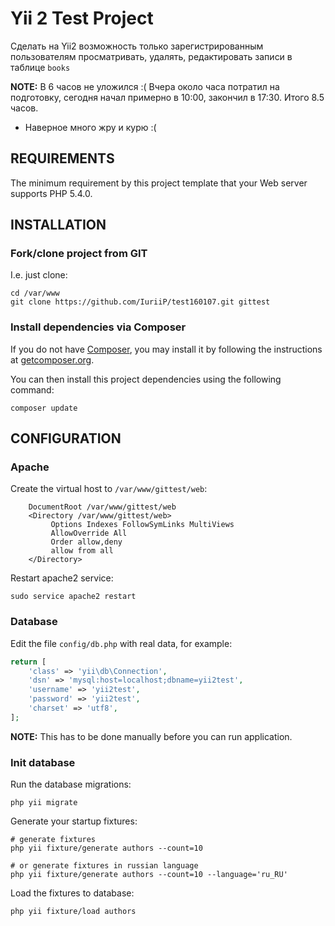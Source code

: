 Yii 2 Test Project
============================

Сделать на Yii2 возможность только зарегистрированным
пользователям просматривать, удалять, редактировать записи в таблице
`books`

**NOTE:** В 6 часов не уложился :( 
Вчера около часа потратил на подготовку, сегодня начал примерно в 10:00, закончил в 17:30.
Итого 8.5 часов.

* Наверное много жру и курю :(

REQUIREMENTS
------------

The minimum requirement by this project template that your Web server supports PHP 5.4.0.


INSTALLATION
------------

### Fork/clone project from GIT

I.e. just clone:

~~~
cd /var/www
git clone https://github.com/IuriiP/test160107.git gittest
~~~


### Install dependencies via Composer

If you do not have [Composer](http://getcomposer.org/), you may install it by following the instructions
at [getcomposer.org](http://getcomposer.org/doc/00-intro.md#installation-nix).

You can then install this project dependencies using the following command:

~~~
composer update
~~~

CONFIGURATION
-------------

### Apache

Create the virtual host to `/var/www/gittest/web`:

```
	DocumentRoot /var/www/gittest/web
	<Directory /var/www/gittest/web>
		 Options Indexes FollowSymLinks MultiViews
		 AllowOverride All
		 Order allow,deny
		 allow from all
	</Directory>
```

Restart apache2 service:

~~~
sudo service apache2 restart
~~~

### Database

Edit the file `config/db.php` with real data, for example:

```php
return [
    'class' => 'yii\db\Connection',
    'dsn' => 'mysql:host=localhost;dbname=yii2test',
    'username' => 'yii2test',
    'password' => 'yii2test',
    'charset' => 'utf8',
];
```

**NOTE:** This has to be done manually before you can run application.

### Init database

Run the database migrations:

~~~
php yii migrate
~~~

Generate your startup fixtures:

```
# generate fixtures
php yii fixture/generate authors --count=10

# or generate fixtures in russian language
php yii fixture/generate authors --count=10 --language='ru_RU'
```

Load the fixtures to database:

~~~
php yii fixture/load authors
~~~